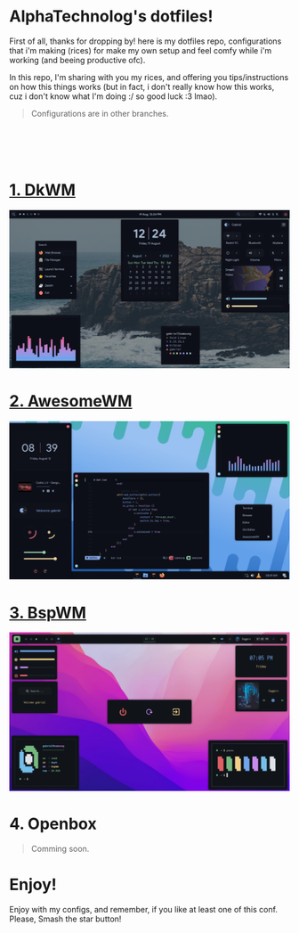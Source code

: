 # AlphaTechnolog's dotfiles!

First of all, thanks for dropping by! here is my dotfiles repo, configurations that i'm making (rices)
for make my own setup and feel comfy while i'm working (and beeing productive ofc).

In this repo, I'm sharing with you my rices, and offering you tips/instructions on how this things works
(but in fact, i don't really know how this works, cuz i don't know what I'm doing :/ so good luck :3 lmao).

> Configurations are in other branches.

<h1>
  <a href="#--------">
    <img alt="" align="left" src="https://img.shields.io/github/stars/AlphaTechnolog/dotfiles?color=f1cf8a&labelColor=f1cf8a&style=for-the-badge"/>
  </a>
  <a href="#--------">
    <img alt="" align="right" src="https://api.visitorbadge.io/api/visitors?path=AlphaTechnolog%2Fdotfiles&label=Views&labelColor=%2386aaec&countColor=%2386aaec" />
  </a>
</h1>

<br></br>

# [1. DkWM](https://github.com/AlphaTechnolog/dotfiles/tree/dkwm)

![dkwm](./assets/dkwm.png)

# [2. AwesomeWM](https://github.com/AlphaTechnolog/dotfiles/tree/awesomewm)

![awesomewm](./assets/awesomewm.png)

# [3. BspWM](https://github.com/AlphaTechnolog/dotfiles/tree/bspwm)

![bspwm](./assets/bspwm.png)

# 4. Openbox

> Comming soon.

# Enjoy!

Enjoy with my configs, and remember, if you like at least one of this conf. Please, Smash the star button!
